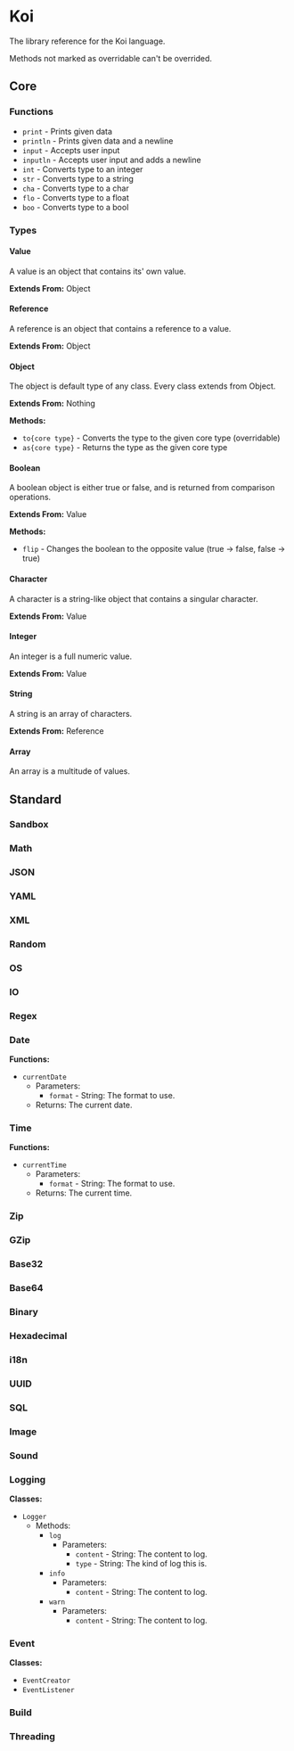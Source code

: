 # Koi
The library reference for the Koi language.

Methods not marked as overridable can't be overrided.

## Core
### Functions
- `print` - Prints given data
- `println` - Prints given data and a newline
- `input` - Accepts user input
- `inputln` - Accepts user input and adds a newline
- `int` - Converts type to an integer
- `str` - Converts type to a string
- `cha` - Converts type to a char
- `flo` - Converts type to a float
- `boo` - Converts type to a bool
### Types
#### Value
A value is an object that contains its' own value.

**Extends From:** Object
#### Reference
A reference is an object that contains a reference to a value.

**Extends From:** Object
#### Object
The object is default type of any class. Every class extends from Object.

**Extends From:** Nothing

**Methods:**
- `to{core type}` - Converts the type to the given core type (overridable)
- `as{core type}` - Returns the type as the given core type
#### Boolean
A boolean object is either true or false, and is returned from comparison operations.

**Extends From:** Value

**Methods:**
- `flip` - Changes the boolean to the opposite value (true -> false, false -> true)
#### Character
A character is a string-like object that contains a singular character.

**Extends From:** Value
#### Integer
An integer is a full numeric value.

**Extends From:** Value
#### String
A string is an array of characters.

**Extends From:** Reference
#### Array
An array is a multitude of values.

## Standard
### Sandbox
### Math
### JSON
### YAML
### XML
### Random
### OS
### IO
### Regex
### Date
**Functions:**
- `currentDate`
    - Parameters:
        - `format` - String: The format to use.
    - Returns: The current date.
### Time
**Functions:**
- `currentTime`
    - Parameters:
        - `format` - String: The format to use.
    - Returns: The current time.
### Zip
### GZip
### Base32
### Base64
### Binary
### Hexadecimal
### i18n
### UUID
### SQL
### Image
### Sound
### Logging
**Classes:**
- `Logger`
    - Methods:
        - `log`
            - Parameters:
                - `content` - String: The content to log.
                - `type` - String: The kind of log this is.
        - `info`
            - Parameters:
                - `content` - String: The content to log.
        - `warn`
            - Parameters:
                - `content` - String: The content to log.
### Event
**Classes:**
- `EventCreator`
- `EventListener`
### Build
### Threading